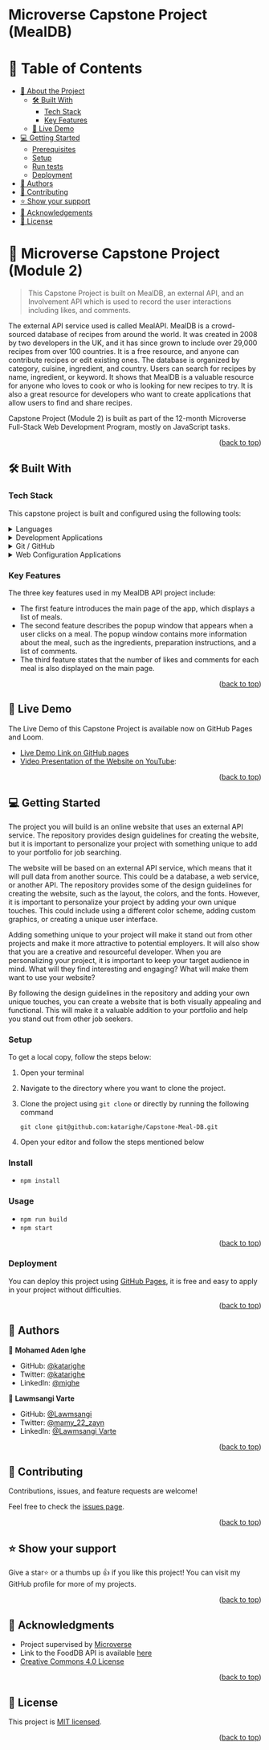 # Microverse Capstone Project (MealDB)
<a name="readme-top"></a>

<!-- TABLE OF CONTENTS -->
# 📗 Table of Contents

- [📖 About the Project](#about-project)
  - [🛠 Built With](#built-with)
    - [Tech Stack](#tech-stack)
    - [Key Features](#key-features)
  - [🚀 Live Demo](#live-demo)
- [💻 Getting Started](#getting-started)
  - [Prerequisites](#prerequisites)
  - [Setup](#setup)
  - [Run tests](#run-tests)
  - [Deployment](#deployment)
- [👥 Authors](#authors)
- [🤝 Contributing](#contributing)
- [⭐️ Show your support](#support)
- [🙏 Acknowledgements](#acknowledgements)
- [📝 License](#license)

<!-- PROJECT DESCRIPTION -->
# 📖 Microverse Capstone Project (Module 2)<a name="about-project"></a>

> This Capstone Project is built on MealDB, an external API, and an Involvement API which is used to record the user interactions including likes, and comments. 

The external API service used is called MealAPI. MealDB is a crowd-sourced database of recipes from around the world. It was created in 2008 by two developers in the UK, and it has since grown to include over 29,000 recipes from over 100 countries. It is a free resource, and anyone can contribute recipes or edit existing ones. The database is organized by category, cuisine, ingredient, and country. Users can search for recipes by name, ingredient, or keyword. It shows that MealDB is a valuable resource for anyone who loves to cook or who is looking for new recipes to try. It is also a great resource for developers who want to create applications that allow users to find and share recipes.

Capstone Project (Module 2) is built as part of the 12-month Microverse Full-Stack Web Development Program, mostly on JavaScript tasks.

<p align="right">(<a href="#readme-top">back to top</a>)</p>

## 🛠 Built With <a name="built-with"></a>

### Tech Stack <a name="tech-stack"></a>
This capstone project is built and configured using the following tools:

<details>
  <summary>Languages</summary>
  <ul>
    <li><a href="https://html.com/">HTML</a></li>
    <li><a href="https://www.w3schools.com/css/">CSS</a></li>
    <li><a href="https://www.javascript.com/">JavaScript (ES6)</a></li>
  </ul>
</details>

<details>
  <summary>Development Applications</summary>
  <ul>
    <li><a href="https://code.visualstudio.com/">Visual Studio Code</a></li>
    <li><a href="https://getbootstrap.com/">Bootstrap</a></li>
    <li><a href="https://webpack.js.org/">Webpack</a></li>
    <li><a href="https://jestjs.io/">Jest Testing Library</a></li>
    <li><a href="https://www.themealdb.com/api.php/">MealDB API</a></li>
    <li><a href="https://www.notion.so/microverse/Involvement-API-869e60b5ad104603aa6db59e08150270/">Involvement API</a></li>
  </ul>
</details>

<details>
<summary>Git / GitHub</summary>
  <ul>
    <li><a href="https://git-scm.com/">Git</a></li>
    <li><a href="https://www.github.com/">Github</a></li>
    <li><a href="https://pages.github.com/">Github Pages</a></li>
  </ul>
</details>

<details>
<summary>Web Configuration Applications</summary>
  <ul>
    <li><a href="https://developer.chrome.com/docs/lighthouse/overview/">Lighthouse</a></li>
    <li><a href="https://stylelint.io/">Stylelint</a></li>
    <li><a href="https://webhint.io/">Webhint</a></li>
    <li><a href="https://eslint.org/">ES Lint</a></li>
  </ul>
</details>

<!-- Features -->
### Key Features <a name="key-features"></a>

The three key features used in my MealDB API project include: 

- The first feature introduces the main page of the app, which displays a list of meals.
- The second feature describes the popup window that appears when a user clicks on a meal. The popup window contains more information about the meal, such as the ingredients, preparation instructions, and a list of comments.
- The third feature states that the number of likes and comments for each meal is also displayed on the main page.

<p align="right">(<a href="#readme-top">back to top</a>)</p>

<!-- LIVE DEMO -->
## 🚀 Live Demo <a name="live-demo"></a>

The Live Demo of this Capstone Project is available now on GitHub Pages and Loom.

- [Live Demo Link on GitHub pages](https://katarighe.github.io/Capstone-Meal-DB/)
- [Video Presentation of the Website on YouTube](https://www.youtube.com/watch?v=E3CNtayF4qY): 

<p align="right">(<a href="#readme-top">back to top</a>)</p>

<!-- GETTING STARTED -->
## 💻 Getting Started <a name="getting-started"></a>

The project you will build is an online website that uses an external API service. The repository provides design guidelines for creating the website, but it is important to personalize your project with something unique to add to your portfolio for job searching.

The website will be based on an external API service, which means that it will pull data from another source. This could be a database, a web service, or another API. The repository provides some of the design guidelines for creating the website, such as the layout, the colors, and the fonts. However, it is important to personalize your project by adding your own unique touches. This could include using a different color scheme, adding custom graphics, or creating a unique user interface.

Adding something unique to your project will make it stand out from other projects and make it more attractive to potential employers. It will also show that you are a creative and resourceful developer. When you are personalizing your project, it is important to keep your target audience in mind. What will they find interesting and engaging? What will make them want to use your website?

By following the design guidelines in the repository and adding your own unique touches, you can create a website that is both visually appealing and functional. This will make it a valuable addition to your portfolio and help you stand out from other job seekers.

### Setup

To get a local copy, follow the steps below:

1. Open your terminal
2. Navigate to the directory where you want to clone the project.
3. Clone the project using `git clone` or directly by running the following command

   `git clone git@github.com:katarighe/Capstone-Meal-DB.git`

4. Open your editor and follow the steps mentioned below

### Install

- `npm install`

### Usage

- `npm run build`
- `npm start`

<p align="right">(<a href="#readme-top">back to top</a>)</p>

### Deployment

You can deploy this project using [GitHub Pages](https://pages.github.com/), it is free and easy to apply in your project without difficulties.

<p align="right">(<a href="#readme-top">back to top</a>)</p>

<!-- AUTHORS -->
## 👥 Authors <a name="authors"></a>

👤 **Mohamed Aden Ighe**

- GitHub: [@katarighe](https://github.com/katarighe)
- Twitter: [@katarighe](https://twitter.com/katarighe)
- LinkedIn: [@mighe](https://linkedin.com/in/mighe)

👤 **Lawmsangi Varte**

- GitHub: [@Lawmsangi](https://github.com/Lawmsangi)
- Twitter: [@mamy_22_zayn](https://twitter.com/mamy_22_zayn)
- LinkedIn: [@Lawmsangi Varte](https://www.linkedin.com/in/lawmsangi-varte-baa429244/)

<p align="right">(<a href="#readme-top">back to top</a>)</p>

<!-- CONTRIBUTING -->
## 🤝 Contributing <a name="contributing"></a>

Contributions, issues, and feature requests are welcome!

Feel free to check the [issues page](https://github.com/katarighe/Capstone-Meal-DB/issues).

<p align="right">(<a href="#readme-top">back to top</a>)</p>

<!-- SUPPORT -->
## ⭐️ Show your support <a name="support"></a>

Give a star⭐️ or a thumbs up 👍 if you like this project! You can visit my GitHub profile for more of my projects. 

<p align="right">(<a href="#readme-top">back to top</a>)</p>

<!-- ACKNOWLEDGEMENTS -->
## 🙏 Acknowledgments <a name="acknowledgements"></a>

- Project supervised by [Microverse](https//www.microverse.org/) 
- Link to the FoodDB API is available [here](https://www.themealdb.com/api.php)
- [Creative Commons 4.0 License](https://creativecommons.org/licenses/by-nc/4.0/)

<p align="right">(<a href="#readme-top">back to top</a>)</p>

<!-- LICENSE -->
## 📝 License <a name="license"></a>

This project is <a href="https://github.com/katarighe/Capstone-Meal-DB/blob/main/LICENSE">MIT licensed</a>.

<p align="right">(<a href="#readme-top">back to top</a>)</p>